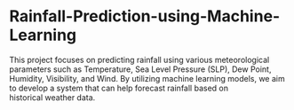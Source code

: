 # Rainfall-Prediction-using-Machine-Learning
This project focuses on predicting rainfall using various meteorological parameters such as Temperature, Sea Level Pressure (SLP), Dew Point, Humidity, Visibility, and Wind. By utilizing machine learning models, we aim to develop a system that can help forecast rainfall based on historical weather data.
